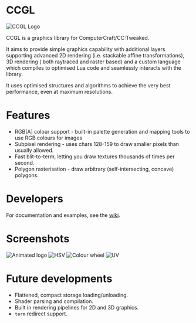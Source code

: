 
# CCGL

![CCGL Logo](https://i.imgur.com/1ZFZYhs.png)

CCGL is a graphics library for ComputerCraft/CC:Tweaked.

It aims to provide simple graphics capability with additional layers supporting
advanced 2D rendering (i.e. stackable affine transformations), 3D rendering (
both raytraced and raster based) and a custom language which compiles to optimised
Lua code and seamlessly interacts with the library.

It uses optimised structures and algorithms to achieve the very best performance,
even at maximum resolutions.

# Features

* RGB[A] colour support - built-in palette generation and mapping tools to use RGB
      colours for images
* Subpixel rendering - uses chars 128-159 to draw smaller pixels than usually allowed.
* Fast blit-to-term, letting you draw textures thousands of times per second.
* Polygon rasterisation - draw arbitrary (self-intersecting, concave) polygons.

# Developers

For documentation and examples, see the [wiki](https://github.com/exerro/ccgl/wiki).

# Screenshots

![Animated logo](https://i.imgur.com/xXTJvIg.gif)
![HSV](https://i.imgur.com/TST864P.png)
![Colour wheel](https://i.imgur.com/VVnZWDY.png)
![UV](https://i.imgur.com/l6ebCaH.png)

# Future developments

* Flattened, compact storage loading/unloading.
* Shader parsing and compilation.
* Built in rendering pipelines for 2D and 3D graphics.
* `term` redirect support.
